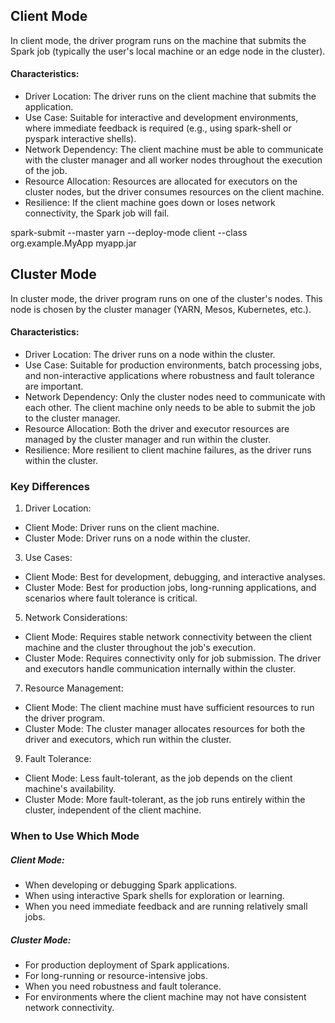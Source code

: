 ## Client Mode

In client mode, the driver program runs on the machine that submits the Spark job (typically the user's local machine or an edge node in the cluster).
#### Characteristics:

- Driver Location: The driver runs on the client machine that submits the application.
- Use Case: Suitable for interactive and development environments, where immediate feedback is required (e.g., using spark-shell or pyspark interactive shells).
- Network Dependency: The client machine must be able to communicate with the cluster manager and all worker nodes throughout the execution of the job.
- Resource Allocation: Resources are allocated for executors on the cluster nodes, but the driver consumes resources on the client machine.
- Resilience: If the client machine goes down or loses network connectivity, the Spark job will fail.

spark-submit --master yarn --deploy-mode client --class org.example.MyApp myapp.jar

## Cluster Mode

In cluster mode, the driver program runs on one of the cluster's nodes. This node is chosen by the cluster manager (YARN, Mesos, Kubernetes, etc.).
#### Characteristics:

- Driver Location: The driver runs on a node within the cluster.
- Use Case: Suitable for production environments, batch processing jobs, and non-interactive applications where robustness and fault tolerance are important.
- Network Dependency: Only the cluster nodes need to communicate with each other. The client machine only needs to be able to submit the job to the cluster manager.
- Resource Allocation: Both the driver and executor resources are managed by the cluster manager and run within the cluster.
- Resilience: More resilient to client machine failures, as the driver runs within the cluster.
    

### Key Differences

1. Driver Location:
- Client Mode: Driver runs on the client machine.
- Cluster Mode: Driver runs on a node within the cluster.
3. Use Cases:
- Client Mode: Best for development, debugging, and interactive analyses.
- Cluster Mode: Best for production jobs, long-running applications, and scenarios where fault tolerance is critical.
5. Network Considerations:
- Client Mode: Requires stable network connectivity between the client machine and the cluster throughout the job's execution.
- Cluster Mode: Requires connectivity only for job submission. The driver and executors handle communication internally within the cluster.
7. Resource Management:
- Client Mode: The client machine must have sufficient resources to run the driver program.
- Cluster Mode: The cluster manager allocates resources for both the driver and executors, which run within the cluster.
9. Fault Tolerance:
- Client Mode: Less fault-tolerant, as the job depends on the client machine's availability.
- Cluster Mode: More fault-tolerant, as the job runs entirely within the cluster, independent of the client machine.
    

### When to Use Which Mode

##### Client Mode:
- When developing or debugging Spark applications.
- When using interactive Spark shells for exploration or learning.
- When you need immediate feedback and are running relatively small jobs.

##### Cluster Mode:
- For production deployment of Spark applications.
- For long-running or resource-intensive jobs.
- When you need robustness and fault tolerance.
- For environments where the client machine may not have consistent network connectivity.
